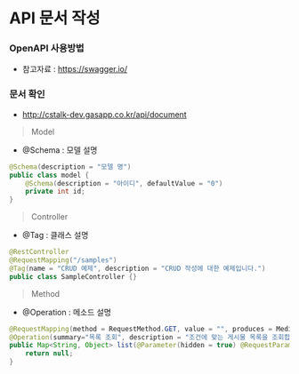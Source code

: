 # API 문서 작성
### OpenAPI 사용방법
- 참고자료 : https://swagger.io/

### 문서 확인
- http://cstalk-dev.gasapp.co.kr/api/document

> Model
- @Schema : 모델 설명
```java
@Schema(description = "모델 명")
public class model {
    @Schema(description = "아이디", defaultValue = "0")
    private int id;
}
```

> Controller
- @Tag : 클래스 설명
```java
@RestController
@RequestMapping("/samples")
@Tag(name = "CRUD 예제", description = "CRUD 작성에 대한 예제입니다.")
public class SampleController {}
```

> Method
- @Operation : 메소드 설명
```java
@RequestMapping(method = RequestMethod.GET, value = "", produces = MediaType.APPLICATION_JSON_VALUE)
@Operation(summary="목록 조회", description = "조건에 맞는 게시물 목록을 조회합니다.")
public Map<String, Object> list(@Parameter(hidden = true) @RequestParam Map<String, Object> params) throws Exception {
    return null;
}
```